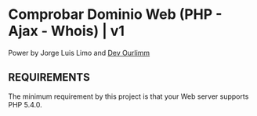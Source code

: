 Comprobar Dominio Web (PHP - Ajax - Whois) | v1
====================

Power by Jorge Luis Limo and [Dev Ourlimm](https://www.ourlimm.com/pe/software)


REQUIREMENTS
------------

The minimum requirement by this project is that your Web server supports PHP 5.4.0.

